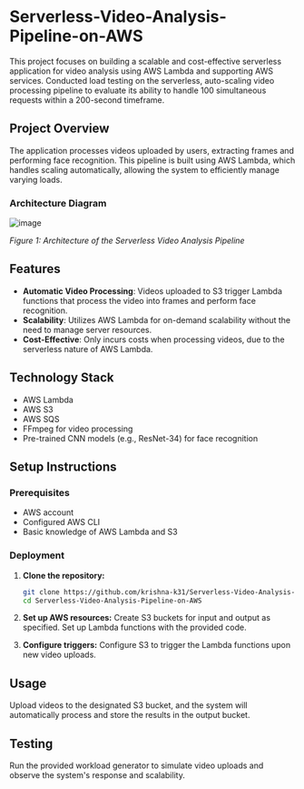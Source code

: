 # Serverless-Video-Analysis-Pipeline-on-AWS

This project focuses on building a scalable and cost-effective serverless application for video analysis using AWS Lambda and supporting AWS services. Conducted load testing on the serverless, auto-scaling video processing pipeline to evaluate its ability to handle 100 simultaneous requests within a 200-second timeframe.


## Project Overview

The application processes videos uploaded by users, extracting frames and performing face recognition. This pipeline is built using AWS Lambda, which handles scaling automatically, allowing the system to efficiently manage varying loads.

### Architecture Diagram

![image](https://github.com/krishna-k31/Serverless-Video-Analysis-Pipeline-on-AWS/assets/67104329/1d356448-6443-4418-ae98-8cc9a374c24f)


*Figure 1: Architecture of the Serverless Video Analysis Pipeline*

## Features

- **Automatic Video Processing**: Videos uploaded to S3 trigger Lambda functions that process the video into frames and perform face recognition.
- **Scalability**: Utilizes AWS Lambda for on-demand scalability without the need to manage server resources.
- **Cost-Effective**: Only incurs costs when processing videos, due to the serverless nature of AWS Lambda.

## Technology Stack

- AWS Lambda
- AWS S3
- AWS SQS
- FFmpeg for video processing
- Pre-trained CNN models (e.g., ResNet-34) for face recognition

## Setup Instructions

### Prerequisites

- AWS account
- Configured AWS CLI
- Basic knowledge of AWS Lambda and S3

### Deployment

1. **Clone the repository:**
   ```bash
   git clone https://github.com/krishna-k31/Serverless-Video-Analysis-Pipeline-on-AWS.git
   cd Serverless-Video-Analysis-Pipeline-on-AWS

2. **Set up AWS resources:**
Create S3 buckets for input and output as specified.
Set up Lambda functions with the provided code.

3. **Configure triggers:**
Configure S3 to trigger the Lambda functions upon new video uploads.

## Usage
Upload videos to the designated S3 bucket, and the system will automatically process and store the results in the output bucket.

## Testing
Run the provided workload generator to simulate video uploads and observe the system's response and scalability.
